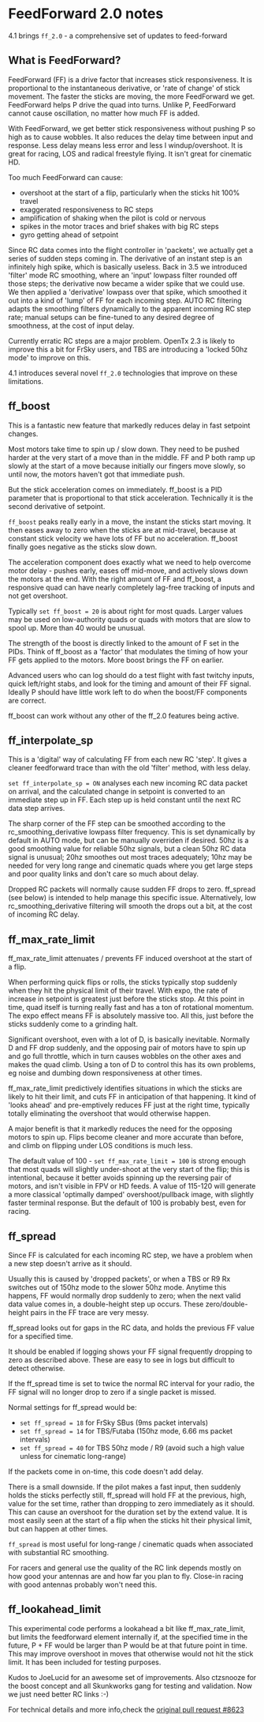 # FeedForward 2.0 notes

4.1 brings `ff_2.0` - a comprehensive set of updates to feed-forward

## What is FeedForward?

FeedForward (FF) is a drive factor that increases stick responsiveness.  It is proportional to the instantaneous derivative, or 'rate of change' of stick movement.  The faster the sticks are moving, the more FeedForward we get.  FeedForward helps P drive the quad into turns.  Unlike P, FeedForward cannot cause oscillation, no matter how much FF is added. 

With FeedForward, we get better stick responsiveness without pushing P so high as to cause wobbles.  It also reduces the delay time between input and response.  Less delay means less error and less I windup/overshoot.  It is great for racing, LOS and radical freestyle flying.  It isn't great for cinematic HD.

Too much FeedForward can cause:
- overshoot at the start of a flip, particularly when the sticks hit 100% travel
- exaggerated responsiveness to RC steps
- amplification of shaking when the pilot is cold or nervous
- spikes in the motor traces and brief shakes with big RC steps
- gyro getting ahead of setpoint

Since RC data comes into the flight controller in 'packets', we actually get a series of sudden steps coming in.  The derivative of an instant step is an infinitely high spike, which is basically useless.  Back in 3.5 we introduced 'filter' mode RC smoothing, where an 'input' lowpass filter rounded off those steps; the derivative now became a wider spike that we could use.  We then applied a 'derivative' lowpass over that spike, which smoothed it out into a kind of 'lump' of FF for each incoming step.  AUTO RC filtering adapts the smoothing filters dynamically to the apparent incoming RC step rate; manual setups can be fine-tuned to any desired degree of smoothness, at the cost of input delay.

Currently erratic RC steps are a major problem.  OpenTx 2.3 is likely to improve this a bit for FrSky users, and TBS are introducing a 'locked 50hz mode' to improve on this.

4.1 introduces several novel `ff_2.0` technologies that improve on these limitations.


##  ff_boost

This is a fantastic new feature that markedly reduces delay in fast setpoint changes.

Most motors take time to spin up / slow down.  They need to be pushed harder at the very start of a move than in the middle.  FF and P both ramp up slowly at the start of a move because initially our fingers move slowly, so until now, the motors haven't got that immediate push.

But the stick acceleration comes on immediately.  ff_boost is a PID parameter that is proportional to that stick acceleration.  Technically it is the second derivative of setpoint.

`ff_boost` peaks really early in a move, the instant the sticks start moving.  It then eases away to zero when the sticks are at mid-travel, because at constant stick velocity we have lots of FF but no acceleration.  ff_boost finally goes negative as the sticks slow down. 

The acceleration component does exactly what we need to help overcome motor delay - pushes early, eases off mid-move, and actively slows down the motors at the end.  With the right amount of FF and ff_boost, a responsive quad can have nearly completely lag-free tracking of inputs and not get overshoot.  

Typically `set ff_boost = 20` is about right for most quads.  Larger values may be used on low-authority quads or quads with motors that are slow to spool up.  More than 40 would be unusual.  

The strength of the boost is directly linked to the amount of F set in the PIDs.  Think of ff_boost as a 'factor' that modulates the timing of how your FF gets applied to the motors.  More boost brings the FF on earlier. 

Advanced users who can log should do a test flight with fast twitchy inputs, quick left/right stabs, and look for the timing and amount of their FF signal.  Ideally P should have little work left to do when the boost/FF components are correct.  

ff_boost can work without any other of the ff_2.0 features being active.

## ff_interpolate_sp

This is a 'digital' way of calculating FF from each new RC 'step'.  It gives a cleaner feedforward trace than with the old 'filter' method, with less delay.  

`set ff_interpolate_sp = ON` analyses each new incoming RC data packet on arrival, and the calculated change in setpoint is converted to an immediate step up in FF.  Each step up is held constant until the next RC data step arrives.  

The sharp corner of the FF step can be smoothed according to the rc_smoothing_derivative lowpass filter frequency.  This is set dynamically by default in AUTO mode, but can be manually overriden if desired.  50hz is a good smoothing value for reliable 50hz signals, but a clean 50hz RC data signal is unusual; 20hz smoothes out most traces adequately; 10hz may be needed for very long range and cinematic quads where you get large steps and poor quality links and don't care so much about delay.

Dropped RC packets will normally cause sudden FF drops to zero.  ff_spread (see below) is intended to help manage this specific issue.  Alternatively, low rc_smoothing_derivative filtering will smooth the drops out a bit, at the cost of incoming RC delay.


## ff_max_rate_limit

ff_max_rate_limit attenuates / prevents FF induced overshoot at the start of a flip.  

When performing quick flips or rolls, the sticks typically stop suddenly when they hit the physical limit of their travel.  With expo, the rate of increase in setpoint is greatest just before the sticks stop.  At this point in time, quad itself is turning really fast and has a ton of rotational momentum.  The expo effect means FF is absolutely massive too.  All this, just before the sticks suddenly come to a grinding halt.  

Significant overshoot, even with a lot of D, is basically inevitable.  Normally D and FF drop suddenly, and the opposing pair of motors have to spin up and go full throttle, which in turn causes wobbles on the other axes and makes the quad climb.  Using a ton of D to control this has its own problems, eg noise and dumbing down responsiveness at other times.

ff_max_rate_limit predictively identifies situations in which the sticks are likely to hit their limit, and cuts FF in anticipation of that happening.  It kind of 'looks ahead' and pre-emptively reduces FF just at the right time, typically totally eliminating the overshoot that would otherwise happen.  

A major benefit is that it markedly reduces the need for the opposing motors to spin up.  Flips become cleaner and more accurate than before, and climb on flipping under LOS conditions is much less. 

The default value of 100 - `set ff_max_rate_limit = 100` is strong enough that most quads will slightly under-shoot at the  very start of the flip; this is intentional, because it better avoids spinning up the reversing pair of motors, and isn't visible in FPV or HD feeds.  A value of 115-120 will generate a more classical 'optimally damped' overshoot/pullback image, with slightly faster terminal response.  But the default of 100 is probably best, even for racing.

## ff_spread 

Since FF is calculated for each incoming RC step, we have a problem when a new step doesn't arrive as it should.  

Usually this is caused by 'dropped packets', or when a TBS or R9 Rx switches out of 150hz mode to the slower 50hz mode.  Anytime this happens, FF would normally drop suddenly to zero; when the next valid data value comes in, a double-height step up occurs.  These zero/double-height pairs in the FF trace are very messy.

ff_spread looks out for gaps in the RC data, and holds the previous FF value for a specified time.  

It should be enabled if logging shows your FF signal frequently dropping to zero as described above.  These are easy to see in logs but difficult to detect otherwise.  

If the ff_spread time is set to twice the normal RC interval for your radio, the FF signal will no longer drop to zero if a single packet is missed.

Normal settings for ff_spread would be:

- `set ff_spread = 18` for FrSky SBus (9ms packet intervals)
- `set ff_spread = 14` for TBS/Futaba (150hz mode, 6.66 ms packet intervals)
- `set ff_spread = 40` for TBS 50hz mode / R9 (avoid such a high value unless for cinematic long-range)

If the packets come in on-time, this code doesn't add delay.  

There is a small downside.  If the pilot makes a fast input, then suddenly holds the sticks perfectly still, ff_spread will hold FF at the previous, high, value for the set time, rather than dropping to zero immediately as it should. This can cause an overshoot for the duration set by the extend value. It is most easily seen at the start of a flip when the sticks hit their physical limit, but can happen at other times.

`ff_spread` is most useful for long-range / cinematic quads when associated with substantial RC smoothing.  

For racers and general use the quality of the RC link depends mostly on how good your antennas are and how far you plan to fly.  Close-in racing with good antennas probably won't need this.

## ff_lookahead_limit

This experimental code performs a lookahead a bit like ff_max_rate_limit, but limits the feedforward element internally if, at the specified time in the future, P + FF would be larger than P would be at that future point in time.  This may improve overshoot in moves that otherwise would not hit the stick limit.  It has been included for testing purposes. 

Kudos to JoeLucid for an awesome set of improvements.  Also ctzsnooze for the boost concept and all Skunkworks gang for testing and validation.  Now we just need better RC links  :-)

For technical details and more info,check the [original pull request #8623](https://github.com/betaflight/betaflight/pull/8623)